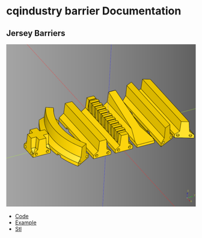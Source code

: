 # cqindustry barrier Documentation

## Jersey Barriers
![](image/barrier/08.png)

* [Code](../src/cqindustry/barrier/Barrier.py)
* [Example](../example/barrier/barrier_greebled.py)
* [Stl](..stl/barrier_detailed.stl)

